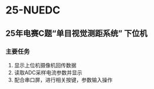 # 25-NUEDC
## 25年电赛C题“单目视觉测距系统” 下位机

### 主要任务

1. 显示上位机摄像机回传数据
2. 读取ADC采样电流参数并显示
3. 配合串口屏，进行相关按键，参数输入操作